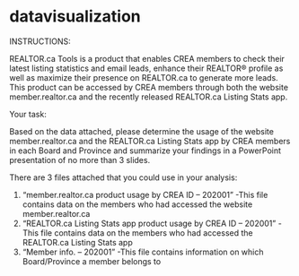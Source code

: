 # datavisualization

INSTRUCTIONS:

REALTOR.ca Tools is a product that enables CREA members to check their latest listing statistics and
email leads, enhance their REALTOR® profile as well as maximize their presence on REALTOR.ca to
generate more leads. This product can be accessed by CREA members through both the website
member.realtor.ca and the recently released REALTOR.ca Listing Stats app.

Your task:

Based on the data attached, please determine the usage of the website member.realtor.ca and the
REALTOR.ca Listing Stats app by CREA members in each Board and Province and summarize your
findings in a PowerPoint presentation of no more than 3 slides.

There are 3 files attached that you could use in your analysis:

1) “member.realtor.ca product usage by CREA ID – 202001”
-This file contains data on the members who had accessed the website member.realtor.ca
2) “REALTOR.ca Listing Stats app product usage by CREA ID – 202001”
-This file contains data on the members who had accessed the REALTOR.ca Listing Stats app
3) “Member info. – 202001”
-This file contains information on which Board/Province a member belongs to
